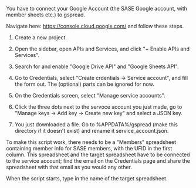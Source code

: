 You have to connect your Google Account (the SASE Google account, with member sheets etc.) to gspread.

Navigate here: https://console.cloud.google.com/ and follow these steps.

1. Create a new project.

2. Open the sidebar, open APIs and Services, and click "+ Enable APIs and Services".

3. Search for and enable "Google Drive API" and "Google Sheets API".

4. Go to Credentials, select "Create crdentials -> Service account", and fill the form out. The (optional) parts can be ignored for now.

5. On the Credentials screen, select "Manage service accounts".

6. Click the three dots next to the servoce account you just made, go to "Manage keys -> Add key -> Create new key" and select a JSON key.

7. You just downloaded a file. Go to %APPDATA%/gspread (make this directory if it doesn't exist) and rename it service_account.json.

To make this script work, there needs to be a "Members" spreadsheet containing member info for SASE members, with the UFID in the first column. This spreadsheet and the target spreadsheet have to be connected to the service account; find the email on the Credentials page and share the spreadsheet with that email as you would any other.

When the script starts, type in the name of the target spreadsheet.
